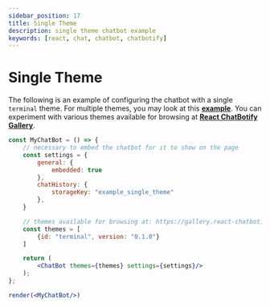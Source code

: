 ```yaml
---
sidebar_position: 17
title: Single Theme
description: single theme chatbot example
keywords: [react, chat, chatbot, chatbotify]
---
```


# Single Theme

The following is an example of configuring the chatbot with a single `terminal` theme. For multiple themes, you may look at this [**example**](/docs/examples/multiple_themes). You can experiment with various themes available for browsing at [**React ChatBotify Gallery**](https://gallery.react-chatbotify.com).

```jsx live noInline title=MyChatBot.js
const MyChatBot = () => {
	// necessary to embed the chatbot for it to show on the page
	const settings = {
		general: {
			embedded: true
		},
		chatHistory: {
			storageKey: "example_single_theme"
		},
	}

	// themes available for browsing at: https://gallery.react-chatbotify.com
	const themes = [
		{id: "terminal", version: "0.1.0"}
	]

	return (
		<ChatBot themes={themes} settings={settings}/>
	);
};

render(<MyChatBot/>)
```